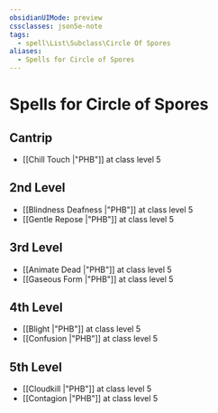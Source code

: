 ```yaml
---
obsidianUIMode: preview
cssclasses: json5e-note
tags:
  - spell\List\Subclass\Circle Of Spores
aliases:
  - Spells for Circle of Spores
---
```

# Spells for Circle of Spores

## Cantrip

- [[Chill Touch \|"PHB"]] at class level 5

## 2nd Level

- [[Blindness Deafness \|"PHB"]] at class level 5
- [[Gentle Repose \|"PHB"]] at class level 5

## 3rd Level

- [[Animate Dead \|"PHB"]] at class level 5
- [[Gaseous Form \|"PHB"]] at class level 5

## 4th Level

- [[Blight \|"PHB"]] at class level 5
- [[Confusion \|"PHB"]] at class level 5

## 5th Level

- [[Cloudkill \|"PHB"]] at class level 5
- [[Contagion \|"PHB"]] at class level 5
